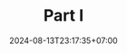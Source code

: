 ---
weight: 800
title: "Part I"
description: ""
icon: "book"
date: "2024-08-13T23:17:35+07:00"
lastmod: "2024-08-13T23:17:35+07:00"
draft: false
toc: true
---